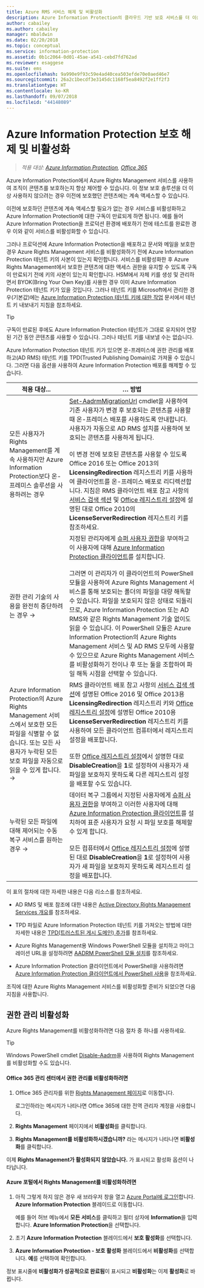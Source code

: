 ```yaml
---
title: Azure RMS 서비스 해제 및 비활성화
description: Azure Information Protection의 클라우드 기반 보호 서비스를 더 이상 사용하지 않으려는 경우에 적용되는 정보와 지침입니다.
author: cabailey
ms.author: cabailey
manager: mbaldwin
ms.date: 02/20/2018
ms.topic: conceptual
ms.service: information-protection
ms.assetid: 0b1c2064-0d01-45ae-a541-cebd7fd762ad
ms.reviewer: esaggese
ms.suite: ems
ms.openlocfilehash: 9a990e9f93c59e4ad40cea503efde70e0aed46e7
ms.sourcegitcommit: 26a2c1becdf3e3145dc1168f5ea8492f2e1ff2f3
ms.translationtype: HT
ms.contentlocale: ko-KR
ms.lasthandoff: 09/07/2018
ms.locfileid: "44148089"
---
```

# <a name="decommissioning-and-deactivating-protection-for-azure-information-protection"></a>Azure Information Protection 보호 해제 및 비활성화

>*적용 대상: [Azure Information Protection](https://azure.microsoft.com/pricing/details/information-protection), [Office 365](http://download.microsoft.com/download/E/C/F/ECF42E71-4EC0-48FF-AA00-577AC14D5B5C/Azure_Information_Protection_licensing_datasheet_EN-US.pdf)*

Azure Information Protection에서 Azure Rights Management 서비스를 사용하여 조직이 콘텐츠를 보호하는지 항상 제어할 수 있습니다. 이 정보 보호 솔루션을 더 이상 사용하지 않으려는 경우 이전에 보호했던 콘텐츠에는 계속 액세스할 수 있습니다.

이전에 보호하던 콘텐츠에 계속 액세스할 필요가 없는 경우 서비스를 비활성화하고 Azure Information Protection에 대한 구독이 만료되게 하면 됩니다. 예를 들어 Azure Information Protection을 프로덕션 환경에 배포하기 전에 테스트를 완료한 경우 이와 같이 서비스를 비활성화할 수 있습니다.

그러나 프로덕션에 Azure Information Protection을 배포하고 문서와 메일을 보호한 경우 Azure Rights Management 서비스를 비활성화하기 전에 Azure Information Protection 테넌트 키의 사본이 있는지 확인합니다. 서비스를 비활성화한 후 Azure Rights Management에서 보호한 콘텐츠에 대한 액세스 권한을 유지할 수 있도록 구독이 만료되기 전에 키의 사본이 있는지 확인합니다. HSM에서 자체 키를 생성 및 관리하면서 BYOK(Bring Your Own Key)를 사용한 경우 이미 Azure Information Protection 테넌트 키가 있을 것입니다. 그러나 테넌트 키를 Microsoft에서 관리한 경우(기본값)에는 [Azure Information Protection 테넌트 키에 대한 작업](operations-tenant-key.md) 문서에서 테넌트 키 내보내기 지침을 참조하세요.

> [!TIP]
> 구독이 만료된 후에도 Azure Information Protection 테넌트가 그대로 유지되어 연장된 기간 동안 콘텐츠를 사용할 수 있습니다. 그러나 테넌트 키를 내보낼 수는 없습니다.

Azure Information Protection 테넌트 키가 있으면 온-프레미스에 권한 관리를 배포하고(AD RMS) 테넌트 키를 TPD(Trusted Publishing Domain)로 가져올 수 있습니다. 그러면 다음 옵션을 사용하여 Azure Information Protection 배포를 해제할 수 있습니다.

|적용 대상...|… 방법|
|----------------------------|--------------|
|모든 사용자가 Rights Management를 계속 사용하지만 Azure Information Protection보다 온-프레미스 솔루션을 사용하려는 경우|[Set-AadrmMigrationUrl](/powershell/module/aadrm/Set-AadrmMigrationUrl) cmdlet을 사용하여 기존 사용자가 변경 후 보호되는 콘텐츠를 사용할 때 온-프레미스 배포를 사용하도록 안내합니다. 사용자가 자동으로 AD RMS 설치를 사용하여 보호되는 콘텐츠를 사용하게 됩니다.<br /><br />이 변경 전에 보호된 콘텐츠를 사용할 수 있도록 Office 2016 또는 Office 2013의 **LicensingRedirection** 레지스트리 키를 사용하여 클라이언트를 온-프레미스 배포로 리디렉션합니다. 지침은 RMS 클라이언트 배포 참고 사항의 [서비스 검색 섹션](./rms-client/client-deployment-notes.md) 및 [Office 레지스트리 설정](https://technet.microsoft.com/library/dd772637%28v=ws.10%29.aspx)에 설명된 대로 Office 2010의 **LicenseServerRedirection** 레지스트리 키를 참조하세요.|
|권한 관리 기술의 사용을 완전히 중단하려는 경우 →|지정된 관리자에게 [슈퍼 사용자 권한](configure-super-users.md)을 부여하고 이 사용자에 대해 [Azure Information Protection 클라이언트](./rms-client/client-admin-guide-install.md)를 설치합니다.<br /><br />그러면 이 관리자가 이 클라이언트의 PowerShell 모듈을 사용하여 Azure Rights Management 서비스를 통해 보호되는 폴더의 파일을 대량 해독할 수 있습니다. 파일을 보호되지 않은 상태로 되돌리므로, Azure Information Protection 또는 AD RMS와 같은 Rights Management 기술 없이도 읽을 수 있습니다. 이 PowerShell 모듈은 Azure Information Protection의 Azure Rights Management 서비스 및 AD RMS 모두에 사용할 수 있으므로 Azure Rights Management 서비스를 비활성화하기 전이나 후 또는 둘을 조합하여 파일 해독 시점을 선택할 수 있습니다.|
|Azure Information Protection의 Azure Rights Management 서비스에서 보호한 모든 파일을 식별할 수 없습니다. 또는 모든 사용자가 누락된 모든 보호 파일을 자동으로 읽을 수 있게 합니다.  →|RMS 클라이언트 배포 참고 사항의 [서비스 검색 섹션](./rms-client/client-deployment-notes.md)에 설명된 Office 2016 및 Office 2013용 **LicensingRedirection** 레지스트리 키와 [Office 레지스트리 설정](https://technet.microsoft.com/library/dd772637%28v=ws.10%29.aspx)에 설명된 Office 2010용 **LicenseServerRedirection** 레지스트리 키를 사용하여 모든 클라이언트 컴퓨터에서 레지스트리 설정을 배포합니다.<br /><br />또한 [Office 레지스트리 설정](https://technet.microsoft.com/library/dd772637%28v=ws.10%29.aspx)에서 설명한 대로 **DisableCreation**을 **1**로 설정하여 사용자가 새 파일을 보호하지 못하도록 다른 레지스트리 설정을 배포할 수도 있습니다.|
|누락된 모든 파일에 대해 제어되는 수동 복구 서비스를 원하는 경우    →|데이터 복구 그룹에서 지정된 사용자에게 [슈퍼 사용자 권한](configure-super-users.md)을 부여하고 이러한 사용자에 대해 [Azure Information Protection 클라이언트](./rms-client/client-admin-guide-install.md)를 설치하여 표준 사용자가 요청 시 파일 보호를 해제할 수 있게 합니다.<br /><br />모든 컴퓨터에서 [Office 레지스트리 설정](https://technet.microsoft.com/library/dd772637%28v=ws.10%29.aspx)에 설명된 대로 **DisableCreation**을 **1**로 설정하여 사용자가 새 파일을 보호하지 못하도록 레지스트리 설정을 배포합니다.|
이 표의 절차에 대한 자세한 내용은 다음 리소스를 참조하세요.

- AD RMS 및 배포 참조에 대한 내용은 [Active Directory Rights Management Services 개요](https://technet.microsoft.com/library/hh831364.aspx)를 참조하세요.

- TPD 파일로 Azure Information Protection 테넌트 키를 가져오는 방법에 대한 자세한 내용은 [TPD(트러스트된 게시 도메인) 추가](https://technet.microsoft.com/library/cc771460.aspx)를 참조하세요.

- Azure Rights Management용 Windows PowerShell 모듈을 설치하고 마이그레이션 URL을 설정하려면 [AADRM PowerShell 모듈 설치](install-powershell.md)를 참조하세요.

- Azure Information Protection 클라이언트에서 PowerShell을 사용하려면 [Azure Information Protection 클라이언트에서 PowerShell 사용](./rms-client/client-admin-guide-powershell.md)을 참조하세요.

조직에 대한 Azure Rights Management 서비스를 비활성화할 준비가 되었으면 다음 지침을 사용합니다.

## <a name="deactivating-rights-management"></a>권한 관리 비활성화
Azure Rights Management를 비활성화하려면 다음 절차 중 하나를 사용하세요.

> [!TIP]
> Windows PowerShell cmdlet [Disable-Aadrm](/powershell/module/aadrm/disable-aadrm)을 사용하여 Rights Management를 비활성화할 수도 있습니다.

#### <a name="to-deactivate-rights-management-from-the-office-365-admin-center"></a>Office 365 관리 센터에서 권한 관리를 비활성화하려면

1. Office 365 관리자를 위한 [Rights Management 페이지](https://account.activedirectory.windowsazure.com/RmsOnline/Manage.aspx)로 이동합니다.
    
    로그인하라는 메시지가 나타나면 Office 365에 대한 전역 관리자 계정을 사용합니다.    

2. **Rights Management** 페이지에서 **비활성화**를 클릭합니다.

3.  **Rights Management를 비활성화하시겠습니까?** 라는 메시지가 나타나면 **비활성화**를 클릭합니다.

이제 **Rights Management가 활성화되지 않았습니다.** 가 표시되고 활성화 옵션이 나타납니다.

#### <a name="to-deactivate-rights-management-from-the-azure-portal"></a>Azure 포털에서 Rights Management를 비활성화하려면

1. 아직 그렇게 하지 않은 경우 새 브라우저 창을 열고 [Azure Portal에 로그인](configure-policy.md#signing-in-to-the-azure-portal)합니다. **Azure Information Protection** 블레이드로 이동합니다.
    
    예를 들어 허브 메뉴에서 **모든 서비스**를 클릭하고 필터 상자에 **Information**을 입력합니다. **Azure Information Protection**을 선택합니다.

2. 초기 **Azure Information Protection** 블레이드에서 **보호 활성화**를 선택합니다. 

3.  **Azure Information Protection - 보호 활성화** 블레이드에서 **비활성화**를 선택합니다. **예**를 선택하여 확인합니다.

정보 표시줄에 **비활성화가 성공적으로 완료됨**이 표시되고 **비활성화**는 이제 **활성화**로 바뀝니다. 




